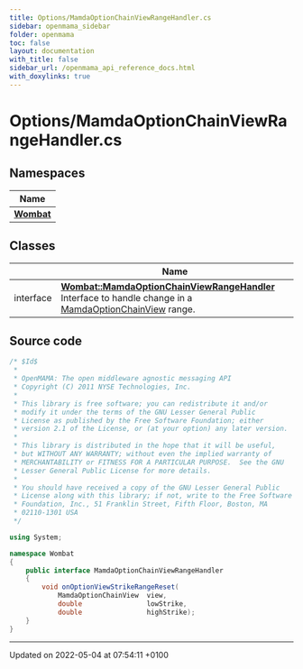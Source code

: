 ```yaml
---
title: Options/MamdaOptionChainViewRangeHandler.cs
sidebar: openmama_sidebar
folder: openmama
toc: false
layout: documentation
with_title: false
sidebar_url: /openmama_api_reference_docs.html
with_doxylinks: true
---
```


# Options/MamdaOptionChainViewRangeHandler.cs



## Namespaces

| Name           |
| -------------- |
| **[Wombat](namespaceWombat.html)**  |

## Classes

|                | Name           |
| -------------- | -------------- |
| interface | **[Wombat::MamdaOptionChainViewRangeHandler](interfaceWombat_1_1MamdaOptionChainViewRangeHandler.html)** <br>Interface to handle change in a [MamdaOptionChainView](classWombat_1_1MamdaOptionChainView.html) range.  |




## Source code

```csharp
/* $Id$
 *
 * OpenMAMA: The open middleware agnostic messaging API
 * Copyright (C) 2011 NYSE Technologies, Inc.
 *
 * This library is free software; you can redistribute it and/or
 * modify it under the terms of the GNU Lesser General Public
 * License as published by the Free Software Foundation; either
 * version 2.1 of the License, or (at your option) any later version.
 *
 * This library is distributed in the hope that it will be useful,
 * but WITHOUT ANY WARRANTY; without even the implied warranty of
 * MERCHANTABILITY or FITNESS FOR A PARTICULAR PURPOSE.  See the GNU
 * Lesser General Public License for more details.
 *
 * You should have received a copy of the GNU Lesser General Public
 * License along with this library; if not, write to the Free Software
 * Foundation, Inc., 51 Franklin Street, Fifth Floor, Boston, MA
 * 02110-1301 USA
 */

using System;

namespace Wombat
{
    public interface MamdaOptionChainViewRangeHandler
    {
        void onOptionViewStrikeRangeReset(
            MamdaOptionChainView  view,
            double                lowStrike,
            double                highStrike);
    }
}
```


-------------------------------

Updated on 2022-05-04 at 07:54:11 +0100
